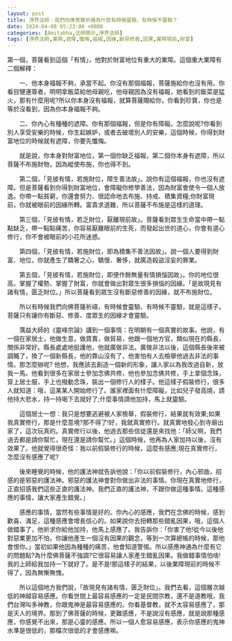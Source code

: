 ```yaml
---
layout: post
title: 淨界法師：我們向佛菩薩祈禱為什麼有時候靈驗，有時候不靈驗？
date: 2024-04-08 05:23:00 +0800
categories: [Amitabha,法師開示,淨界法師]
tags: [淨界法師,業障,遮障,懺悔,福報,因緣,斷惡修善,因果,業障現前,財富]
---
```



第一個，菩薩看到這個「有情」，他對於財富地位有重大的業障。這個重大業障有二個解釋：

　　一、他本身福報不夠，承當不起。你沒有那個福報，菩薩施給你也沒有用。你看目犍連尊者，明明拿飯菜給他母親吃，他母親因為沒有福報，她看到的飯菜是猛火，那有什麼用呢?所以你本身沒有福報，就算菩薩賜給你，你看到珍寶，你也是等於沒看到，因為你本身福報不夠。

　　二、你內心有種種的遮障。你有那個福報，但是你有障礙。怎麼說呢?你看到別人享受安樂的時候，你生起嫉妒，或者去破壞別人的安樂，這個時候，你得到財富地位的時候就有遮障，你要先懺悔。

　　就是說，你本身對財富地位，第一個你缺乏福報，第二個你本身有遮障，所以菩薩不布施財物，因為縱使布施，你也得不到。

　　第二個，「見彼有情，若施財位，障生善法故」。說你有這個福報，你也沒有遮障。但是菩薩看到你得到財富地位，會障礙你修學善法，因為財富會使令一個人放逸。你帶一點貧窮，你還會努力、很認命地去布施、持戒、積集資糧;你財富現前，你就被眼前的因緣所轉。富貴求道難，所以菩薩不布施是這樣的道理。

　　第三個，「見彼有情，若乏財位，厭離現前故」。菩薩看到眾生生命當中帶一點點缺乏，帶一點點痛苦，你容易厭離眼前的生死，而發起出世的道心，你會有道心修行，你不會被眼前的小花所迷惑。

　　第四個，「見彼有情，若施財位，即為積集不善法因故」。說一個人要得到財富、地位，你就產生了驕奢之心，驕慢、奢侈，就廣造殺盜淫妄的罪業。

　　第五個，「見彼有情，若施財位，即便作餘無量有情損惱因故」。你的地位很高，掌握了權勢、掌握了財富，你就會做出對眾生很多損惱的因緣。「是故現見有諸有情，匮乏財位。」所以菩薩看到眾生沒有斷惡修善的因緣，就不布施財位。

　　所以有時候我們向佛菩薩祈禱，有時候會靈驗、有時候不靈驗，就是這樣子。菩薩只有讓你有斷惡、修善、度眾生的因緣才會靈驗。

　　蕅益大師的《靈峰宗論》講到一個事情：在明朝有一個真實的故事。他說，有一個在家居士，他做生意，做買賣，做貿易，他跟一個地方官，類似現在的縣長，關係非常好。縣長處處地挺護他，他就廣做非法。廣做非法以後，這個縣長後來被調職了，換了一個新縣長，他的靠山沒有了，他害怕有人去檢舉他過去非法的事情。那怎麼辦呢? 他想，我應該去創造一個新的形象，讓人家以為我改過自新，放我一馬。他看到很多在家居士參加念佛共修，他也參加念佛共修，手上拿個念珠，穿上居士服，手上也撥動念珠，裝出一個修行人的樣子。他這樣子假裝修行，很多人就知道：哦，這某某人開始修行了。誰家裡面有什麼障礙，比如兒子發高燒，請他持大悲水，持一持喝下去就好了;什麼事情請他加持，馬上就靈驗。

　　這個居士一想：我只是想要逃避被人家檢舉，假裝修行，結果就有效果;如果我真實修行，那是什麼意境?那不得了!好，我就真實修行。就真實地發心到寺廟出家了，這次玩真的。真實修行以後，他過去那些信徒還是來找他：「師父啊，我們過去都是請你幫忙，現在還是請你幫忙。」這個時候，他再為人家加持以後，沒有效果了。他就覺得很奇怪：我以前假裝修行的時候，這麼有感應;現在真實修行，怎麼沒有感應了呢?

　　後來睡覺的時候，他的護法神就告訴他說：「你以前假裝修行，內心邪曲，招感的是邪惡的護法神。邪惡的護法神會對你做出非法的事情。你現在真實地修行，正直招感我們這些正直的護法神。我們正直的護法神，不跟你做這種事情。這種感應的事情，讓大家產生錯覺。」

　　感應的事情，當然有些事情是好的。你內心的感應，我們在念佛的時候，感到歡喜、滿足，這種感應會增長信心的。如果說你去扭轉那些錯亂因果，哦，這個人做錯事了，他祈求你給他加持，他馬上感應了。我告訴你：「你害了他!從今以後他對惡業更加不怕，你讓他產生一個沒有因果的觀念，等到一次算總帳的時候，那他會恨你。」當初如果他因為種種的痛苦，他會知道警惕。所以感應神通為什麼有它的問題點?為什麼佛菩薩不強調?它很容易讓人家產生錯亂因果。我做錯事情怕啥!我的上師給我加持一下就好了。是不是!那這樣子的結果，以後業障現前的時候不得了，因為無慚無愧。

　　所以這個地方我們說，「故現見有諸有情，匮乏財位」。我們去看，這個層次越低的神越容易感應。你看世間上最容易感應的一定是民間宗教，還不是道教哦，我們台灣叫多神教，你跟鬼神是最容易感應的。你看基督教，就不太容易感應了，那是天人的境界。那到了佛菩薩的時候，更難感應，不是說沒有感應，就是說那種感應，你感覺不出來，那是心靈的感應。所以一個人愈容易感應，表示你感應的鬼神水準是很低的，那檔次很低的才會感應嘛。        